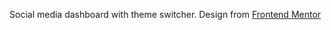 Social media dashboard with theme switcher. Design from [Frontend Mentor](https://www.frontendmentor.io)

